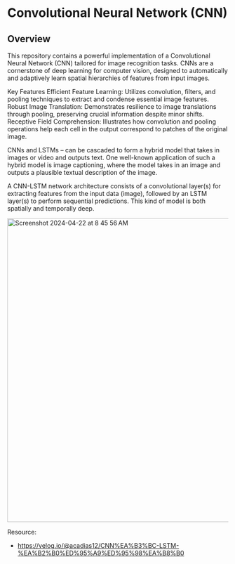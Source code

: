 # Convolutional Neural Network (CNN)
## Overview
This repository contains a powerful implementation of a Convolutional Neural Network (CNN) tailored for image recognition tasks. CNNs are a cornerstone of deep learning for computer vision, designed to automatically and adaptively learn spatial hierarchies of features from input images.

Key Features
Efficient Feature Learning: Utilizes convolution, filters, and pooling techniques to extract and condense essential image features.
Robust Image Translation: Demonstrates resilience to image translations through pooling, preserving crucial information despite minor shifts.
Receptive Field Comprehension: Illustrates how convolution and pooling operations help each cell in the output correspond to patches of the original image.


CNNs and LSTMs – can be cascaded to form a hybrid model that takes in images or video and outputs text. One well-known application of such a hybrid model is image captioning, where the model takes in an image and outputs a plausible textual description of the image.

A CNN-LSTM network architecture consists of a convolutional layer(s) for extracting features from the input data (image), followed by an LSTM layer(s) to perform sequential predictions. This kind of model is both spatially and temporally deep.

<img width="692" alt="Screenshot 2024-04-22 at 8 45 56 AM" src="https://github.com/andysingal/CV_public/assets/20493493/fb4fbb38-90ea-4365-813f-f5bf6fb31584">



Resource:
- https://velog.io/@acadias12/CNN%EA%B3%BC-LSTM-%EA%B2%B0%ED%95%A9%ED%95%98%EA%B8%B0 
